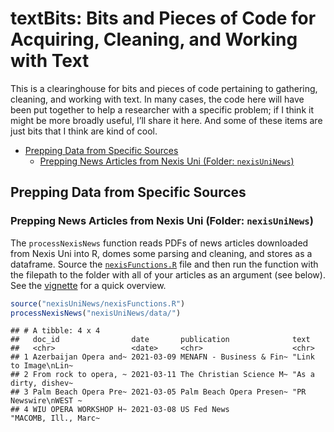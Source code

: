 textBits: Bits and Pieces of Code for Acquiring, Cleaning, and Working
with Text
================

This is a clearinghouse for bits and pieces of code pertaining to
gathering, cleaning, and working with text. In many cases, the code here
will have been put together to help a researcher with a specific
problem; if I think it might be more broadly useful, I’ll share it here.
And some of these items are just bits that I think are kind of cool.

-   [Prepping Data from Specific
    Sources](#prepping-data-from-specific-sources)
    -   [Prepping News Articles from Nexis Uni (Folder:
        `nexisUniNews`)](#prepping-news-articles-from-nexis-uni-(folder:-%60nexisuninews%60))

## Prepping Data from Specific Sources

### Prepping News Articles from Nexis Uni (Folder: `nexisUniNews`)

The `processNexisNews` function reads PDFs of news articles downloaded
from Nexis Uni into R, domes some parsing and cleaning, and stores as a
dataframe. Source the
[`nexisFunctions.R`](https://github.com/burrowsdt/textBits/blob/main/nexisUniNews/nexisFunctions.R)
file and then run the function with the filepath to the folder with all
of your articles as an argument (see below). See the
[vignette](https://github.com/burrowsdt/textBits/blob/main/nexisUniNews/NexisUniNewsArticles.pdf)
for a quick overview.

``` r
source("nexisUniNews/nexisFunctions.R")
processNexisNews("nexisUniNews/data/")
```

    ## # A tibble: 4 x 4
    ##   doc_id                date       publication              text                
    ##   <chr>                 <date>     <chr>                    <chr>               
    ## 1 Azerbaijan Opera and~ 2021-03-09 MENAFN - Business & Fin~ "Link to Image\nLin~
    ## 2 From rock to opera, ~ 2021-03-11 The Christian Science M~ "As a dirty, dishev~
    ## 3 Palm Beach Opera Pre~ 2021-03-05 Palm Beach Opera Presen~ "PR Newswire\nWEST ~
    ## 4 WIU OPERA WORKSHOP H~ 2021-03-08 US Fed News              "MACOMB, Ill., Marc~
